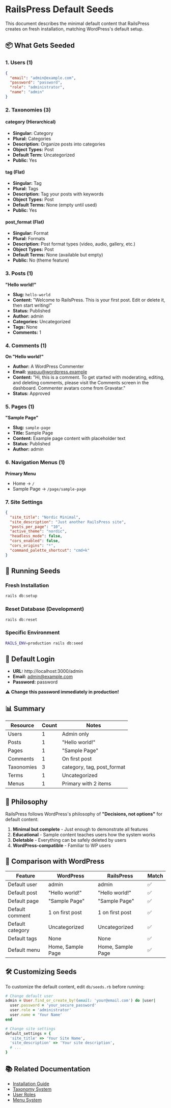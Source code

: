 # RailsPress Default Seeds

This document describes the minimal default content that RailsPress creates on fresh installation, matching WordPress's default setup.

## 📦 What Gets Seeded

### 1. Users (1)
```json
{
  "email": "admin@example.com",
  "password": "password",
  "role": "administrator",
  "name": "admin"
}
```

### 2. Taxonomies (3)

#### category (Hierarchical)
- **Singular:** Category
- **Plural:** Categories
- **Description:** Organize posts into categories
- **Object Types:** Post
- **Default Term:** Uncategorized
- **Public:** Yes

#### tag (Flat)
- **Singular:** Tag
- **Plural:** Tags
- **Description:** Tag your posts with keywords
- **Object Types:** Post
- **Default Terms:** None (empty until used)
- **Public:** Yes

#### post_format (Flat)
- **Singular:** Format
- **Plural:** Formats
- **Description:** Post format types (video, audio, gallery, etc.)
- **Object Types:** Post
- **Default Terms:** None (available but empty)
- **Public:** No (theme feature)

### 3. Posts (1)

**"Hello world!"**
- **Slug:** `hello-world`
- **Content:** "Welcome to RailsPress. This is your first post. Edit or delete it, then start writing!"
- **Status:** Published
- **Author:** admin
- **Categories:** Uncategorized
- **Tags:** None
- **Comments:** 1

### 4. Comments (1)

**On "Hello world!"**
- **Author:** A WordPress Commenter
- **Email:** wapuu@wordpress.example
- **Content:** "Hi, this is a comment. To get started with moderating, editing, and deleting comments, please visit the Comments screen in the dashboard. Commenter avatars come from Gravatar."
- **Status:** Approved

### 5. Pages (1)

**"Sample Page"**
- **Slug:** `sample-page`
- **Title:** Sample Page
- **Content:** Example page content with placeholder text
- **Status:** Published
- **Author:** admin

### 6. Navigation Menus (1)

**Primary Menu**
- Home → `/`
- Sample Page → `/page/sample-page`

### 7. Site Settings

```json
{
  "site_title": "Nordic Minimal",
  "site_description": "Just another RailsPress site",
  "posts_per_page": "10",
  "active_theme": "nordic",
  "headless_mode": false,
  "cors_enabled": false,
  "cors_origins": "*",
  "command_palette_shortcut": "cmd+k"
}
```

## 🚀 Running Seeds

### Fresh Installation
```bash
rails db:setup
```

### Reset Database (Development)
```bash
rails db:reset
```

### Specific Environment
```bash
RAILS_ENV=production rails db:seed
```

## 🔐 Default Login

- **URL:** http://localhost:3000/admin
- **Email:** admin@example.com
- **Password:** password

⚠️ **Change this password immediately in production!**

## 📊 Summary

| Resource | Count | Notes |
|----------|-------|-------|
| Users | 1 | Admin only |
| Posts | 1 | "Hello world!" |
| Pages | 1 | "Sample Page" |
| Comments | 1 | On first post |
| Taxonomies | 3 | category, tag, post_format |
| Terms | 1 | Uncategorized |
| Menus | 1 | Primary with 2 items |

## 🎯 Philosophy

RailsPress follows WordPress's philosophy of **"Decisions, not options"** for default content:

1. **Minimal but complete** - Just enough to demonstrate all features
2. **Educational** - Sample content teaches users how the system works
3. **Deletable** - Everything can be safely deleted by users
4. **WordPress-compatible** - Familiar to WP users

## 🔄 Comparison with WordPress

| Feature | WordPress | RailsPress | Match |
|---------|-----------|------------|-------|
| Default user | admin | admin | ✅ |
| Default post | "Hello world!" | "Hello world!" | ✅ |
| Default page | "Sample Page" | "Sample Page" | ✅ |
| Default comment | 1 on first post | 1 on first post | ✅ |
| Default category | Uncategorized | Uncategorized | ✅ |
| Default tags | None | None | ✅ |
| Default menu | Home, Sample Page | Home, Sample Page | ✅ |

## 🛠️ Customizing Seeds

To customize the default content, edit `db/seeds.rb` before running:

```ruby
# Change default user
admin = User.find_or_create_by!(email: 'your@email.com') do |user|
  user.password = 'your_secure_password'
  user.role = 'administrator'
  user.name = 'Your Name'
end

# Change site settings
default_settings = {
  'site_title' => 'Your Site Name',
  'site_description' => 'Your site description',
  # ...
}
```

## 📚 Related Documentation

- [Installation Guide](./INSTALLATION.md)
- [Taxonomy System](../features/taxonomy-system.md)
- [User Roles](../features/user-roles.md)
- [Menu System](../features/menu-system.md)


